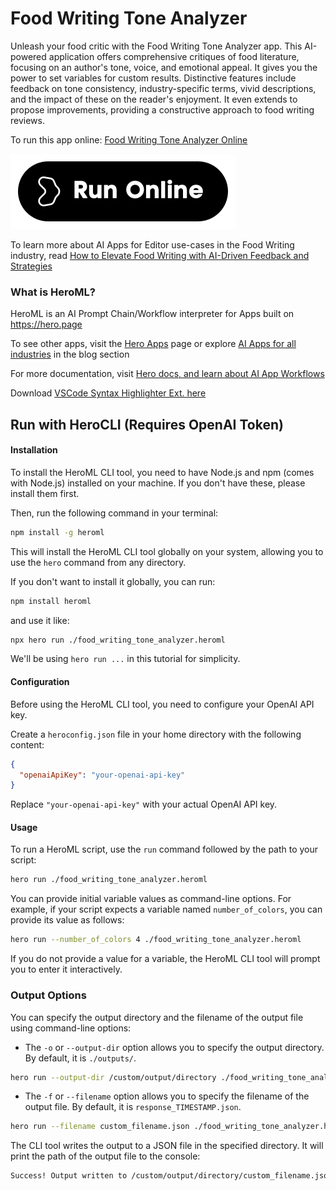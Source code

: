 # Food Writing Tone Analyzer

Unleash your food critic with the Food Writing Tone Analyzer app. This AI-powered application offers comprehensive critiques of food literature, focusing on an author's tone, voice, and emotional appeal. It gives you the power to set variables for custom results. Distinctive features include feedback on tone consistency, industry-specific terms, vivid descriptions, and the impact of these on the reader's enjoyment. It even extends to propose improvements, providing a constructive approach to food writing reviews.

To run this app online: [Food Writing Tone Analyzer Online](https://hero.page/app/food-writing-tone-analyzer-critiquing-tone-in-food-literature/65Kla3wNjUH8Vz2IcId7)

[![Run Food Writing Tone Analyzer Online](/assets/run.svg)](https://hero.page/app/food-writing-tone-analyzer-critiquing-tone-in-food-literature/65Kla3wNjUH8Vz2IcId7)

To learn more about AI Apps for Editor use-cases in the Food Writing industry, read [How to Elevate Food Writing with AI-Driven Feedback and Strategies](https://hero.page/blog/ai/food-writing/how-to-elevate-food-writing-with-ai-driven-feedback-and-strategies/170892)

### What is HeroML?
HeroML is an AI Prompt Chain/Workflow interpreter for Apps built on https://hero.page 

To see other apps, visit the [Hero Apps](https://hero.page/apps) page or explore [AI Apps for all industries](https://hero.page/blog) in the blog section

For more documentation, visit [Hero docs, and learn about AI App Workflows](https://hero.page/tutorials/introduction-to-heroml)

Download [VSCode Syntax Highlighter Ext. here](https://marketplace.visualstudio.com/items?itemName=hero-page.heroml)

## Run with HeroCLI (Requires OpenAI Token)

#### Installation

To install the HeroML CLI tool, you need to have Node.js and npm (comes with Node.js) installed on your machine. If you don't have these, please install them first. 

Then, run the following command in your terminal:

```bash
npm install -g heroml
```

This will install the HeroML CLI tool globally on your system, allowing you to use the `hero` command from any directory.

If you don't want to install it globally, you can run:

```bash
npm install heroml
```

and use it like:

```bash
npx hero run ./food_writing_tone_analyzer.heroml
```

We'll be using `hero run ...` in this tutorial for simplicity.

#### Configuration

Before using the HeroML CLI tool, you need to configure your OpenAI API key. 

Create a `heroconfig.json` file in your home directory with the following content:

```json
{
  "openaiApiKey": "your-openai-api-key"
}
```

Replace `"your-openai-api-key"` with your actual OpenAI API key.

#### Usage

To run a HeroML script, use the `run` command followed by the path to your script:

```bash
hero run ./food_writing_tone_analyzer.heroml
```

You can provide initial variable values as command-line options. For example, if your script expects a variable named `number_of_colors`, you can provide its value as follows:

```bash
hero run --number_of_colors 4 ./food_writing_tone_analyzer.heroml
```

If you do not provide a value for a variable, the HeroML CLI tool will prompt you to enter it interactively.

### Output Options

You can specify the output directory and the filename of the output file using command-line options:

- The `-o` or `--output-dir` option allows you to specify the output directory. By default, it is `./outputs/`.

```bash
hero run --output-dir /custom/output/directory ./food_writing_tone_analyzer.heroml
```

- The `-f` or `--filename` option allows you to specify the filename of the output file. By default, it is `response_TIMESTAMP.json`.

```bash
hero run --filename custom_filename.json ./food_writing_tone_analyzer.heroml
```

The CLI tool writes the output to a JSON file in the specified directory. It will print the path of the output file to the console:

```bash
Success! Output written to /custom/output/directory/custom_filename.json
```

